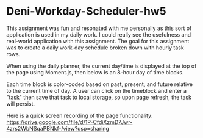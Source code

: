 # Deni-Workday-Scheduler-hw5

This assignment was fun and resonated with me personally as this sort of application is used in my daily work. I could really see the usefulness and real-world application with this assignment. The goal for this assignment was to create a daily work-day schedule broken down with hourly task rows.

When using the daily planner, the current day/time is displayed at the top of the page using Moment.js, then below is an 8-hour day of time blocks.

Each time block is color-coded based on past, present, and future relative to the current time of day. A user can click on the timeblock and enter a "task" then save that task to local storage, so upon page refresh, the task will persist.

Here is a quick screen recording of the page functionality: https://drive.google.com/file/d/1P-CfdiXzmD7Jwr-4zrs2WbNSqaPBNkf-/view?usp=sharing

